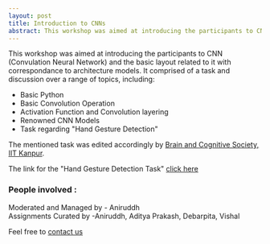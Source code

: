 ```yaml
---
layout: post
title: Introduction to CNNs
abstract: This workshop was aimed at introducing the participants to CNN (Convulation Neural Network) and the basic layout related to it with correspondance to architecture models.
---
```

This workshop was aimed at introducing the participants to CNN (Convulation Neural Network) and the basic layout related to it with correspondance to architecture models. It comprised of a task and discussion over a range of topics, including:
* Basic Python
* Basic Convolution Operation
* Activation Function and Convolution layering
* Renowned CNN Models 
* Task regarding "Hand Gesture Detection"

 The mentioned task was edited accordingly by [Brain and Cognitive Society, IIT Kanpur](https://bcs-iitk.github.io/).


 The link for the "Hand Gesture Detection Task" [click here](https://colab.research.google.com/drive/1jAw7GHKLRGfK98kjQBr8XUQ7ItHClvDw?usp=sharing)

 





### People involved :
Moderated and Managed by - Aniruddh <br>
Assignments Curated by -Aniruddh, Aditya Prakash, Debarpita, Vishal<br>

Feel free to [contact us](https://bcs-iitk.github.io/people)

